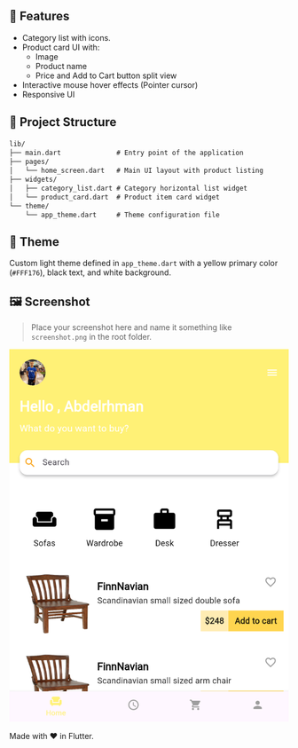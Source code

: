 ## 📱 Features

- Category list with icons.
- Product card UI with:
  - Image
  - Product name
  - Price and Add to Cart button split view
- Interactive mouse hover effects (Pointer cursor)
- Responsive UI


## 📁 Project Structure

```
lib/
├── main.dart              # Entry point of the application
├── pages/
│   └── home_screen.dart   # Main UI layout with product listing
├── widgets/
│   ├── category_list.dart # Category horizontal list widget
│   └── product_card.dart  # Product item card widget
└── theme/
    └── app_theme.dart     # Theme configuration file
```

## 🎨 Theme

Custom light theme defined in `app_theme.dart` with a yellow primary color (`#FFF176`), black text, and white background.

## 🖼️ Screenshot

> Place your screenshot here and name it something like `screenshot.png` in the root folder.

![App Screenshot](screenshot.png)



Made with ❤️ in Flutter.
